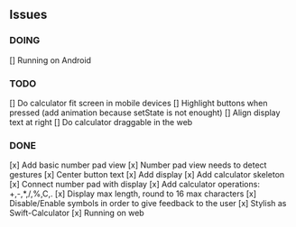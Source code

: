 ## Issues

### DOING
[] Running on Android

### TODO
[] Do calculator fit screen in mobile devices
[] Highlight buttons when pressed (add animation because setState is not enought)
[] Align display text at right
[] Do calculator draggable in the web

### DONE
[x] Add basic number pad view
[x] Number pad view needs to detect gestures
[x] Center button text
[x] Add display
[x] Add calculator skeleton
[x] Connect number pad with display
[x] Add calculator operations: +,-,*,/,%,C,.
[x] Display max length, round to 16 max characters
[x] Disable/Enable symbols in order to give feedback to the user
[x] Stylish as Swift-Calculator
[x] Running on web